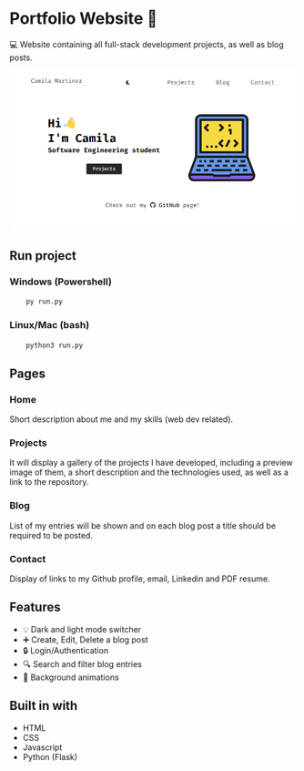 # Portfolio Website 👋

💻 Website containing all full-stack development projects, as well as blog posts.

![screenshot](https://raw.githubusercontent.com/cammarb/my-portfolio/master/portfolio_screenshot.png)

## Run project

### Windows (Powershell)

```bash
    py run.py
```

### Linux/Mac (bash)

```bash
    python3 run.py
```

## Pages

### Home

Short description about me and my skills (web dev related).

### Projects

It will display a gallery of the projects I have developed,
including a preview image of them, a short description and the
technologies used, as well as a link to the repository.

### Blog

List of my entries will be shown and on each blog post a title
should be required to be posted.

### Contact

Display of links to my Github profile, email, Linkedin and PDF
resume.

## Features

- 💡 Dark and light mode switcher
- ➕ Create, Edit, Delete a blog post
- 🔒 Login/Authentication
- 🔍 Search and filter blog entries
- 🎨 Background animations

## Built in with

- HTML
- CSS
- Javascript
- Python (Flask)
